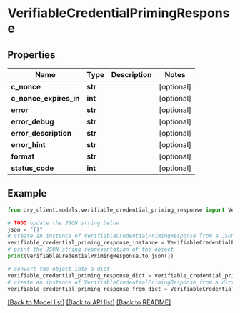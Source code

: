 # VerifiableCredentialPrimingResponse


## Properties

Name | Type | Description | Notes
------------ | ------------- | ------------- | -------------
**c_nonce** | **str** |  | [optional] 
**c_nonce_expires_in** | **int** |  | [optional] 
**error** | **str** |  | [optional] 
**error_debug** | **str** |  | [optional] 
**error_description** | **str** |  | [optional] 
**error_hint** | **str** |  | [optional] 
**format** | **str** |  | [optional] 
**status_code** | **int** |  | [optional] 

## Example

```python
from ory_client.models.verifiable_credential_priming_response import VerifiableCredentialPrimingResponse

# TODO update the JSON string below
json = "{}"
# create an instance of VerifiableCredentialPrimingResponse from a JSON string
verifiable_credential_priming_response_instance = VerifiableCredentialPrimingResponse.from_json(json)
# print the JSON string representation of the object
print(VerifiableCredentialPrimingResponse.to_json())

# convert the object into a dict
verifiable_credential_priming_response_dict = verifiable_credential_priming_response_instance.to_dict()
# create an instance of VerifiableCredentialPrimingResponse from a dict
verifiable_credential_priming_response_from_dict = VerifiableCredentialPrimingResponse.from_dict(verifiable_credential_priming_response_dict)
```
[[Back to Model list]](../README.md#documentation-for-models) [[Back to API list]](../README.md#documentation-for-api-endpoints) [[Back to README]](../README.md)



